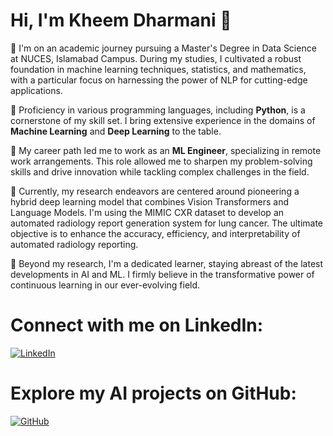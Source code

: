 # Hi, I'm Kheem Dharmani 👋

🧠 I'm on an academic journey pursuing a Master's Degree in Data Science at NUCES, Islamabad Campus. During my studies, I cultivated a robust foundation in machine learning techniques, statistics, and mathematics, with a particular focus on harnessing the power of NLP for cutting-edge applications.

🌱 Proficiency in various programming languages, including **Python**, is a cornerstone of my skill set. I bring extensive experience in the domains of **Machine Learning** and **Deep Learning** to the table.

🚀 My career path led me to work as an **ML Engineer**, specializing in remote work arrangements. This role allowed me to sharpen my problem-solving skills and drive innovation while tackling complex challenges in the field.

🧬 Currently, my research endeavors are centered around pioneering a hybrid deep learning model that combines Vision Transformers and Language Models. I'm using the MIMIC CXR dataset to develop an automated radiology report generation system for lung cancer. The ultimate objective is to enhance the accuracy, efficiency, and interpretability of automated radiology reporting.

🚀 Beyond my research, I'm a dedicated learner, staying abreast of the latest developments in AI and ML. I firmly believe in the transformative power of continuous learning in our ever-evolving field.

# Connect with me on LinkedIn:
<a href="[[https://www.linkedin.com/in/kheemdharmani](https://www.linkedin.com/in/kheem-parkash-dharmani-74b8641b1/)](https://www.linkedin.com/in/kheem-parkash-dharmani-74b8641b1/)"><img src="https://img.shields.io/badge/-Kheem%20Dharmani-blue?style=flat-square&logo=Linkedin&logoColor=white&link=https://www.linkedin.com/in/kheemdharmani" alt="LinkedIn"/></a>

# Explore my AI projects on GitHub:
<a href="[https://github.com/Kheem-Dh](https://github.com/Kheem-Dh)"><img src="https://img.shields.io/badge/-GitHub-black?style=flat-square&logo=GitHub&logoColor=white&link=https://github.com/yourgithubusername" alt="GitHub"/></a>


<!---
Kheem-Dh/Kheem-Dh is a ✨ special ✨ repository because its `README.md` (this file) appears on your GitHub profile.
You can click the Preview link to take a look at your changes.
--->
